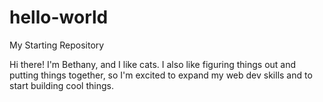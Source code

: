 # hello-world
My Starting Repository

Hi there! I'm Bethany, and I like cats.
I also like figuring things out and putting things together, so I'm excited to expand my web dev skills and to start building cool things.

